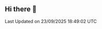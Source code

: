 ## Hi there 👋

<!--START_SECTION:waka-->

 Last Updated on 23/09/2025 18:49:02 UTC
<!--END_SECTION:waka-->
